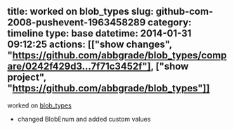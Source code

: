 title: worked on blob_types
slug: github-com-2008-pushevent-1963458289
category: timeline
type: base
datetime: 2014-01-31 09:12:25
actions: [["show changes", "https://github.com/abbgrade/blob_types/compare/0242f429d3...7f71c3452f"], ["show project", "https://github.com/abbgrade/blob_types"]]
---
worked on [blob_types](https://github.com/abbgrade/blob_types)

 - changed BlobEnum and added custom values

